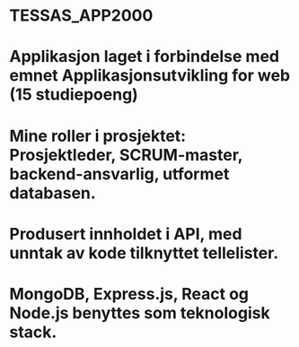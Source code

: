 # TESSAS_APP2000 
# Applikasjon laget i forbindelse med emnet Applikasjonsutvikling for web (15 studiepoeng)
# Mine roller i prosjektet: Prosjektleder, SCRUM-master, backend-ansvarlig, utformet databasen. 
# Produsert innholdet i API, med unntak av kode tilknyttet tellelister.
# MongoDB, Express.js, React og Node.js benyttes som teknologisk stack. 
